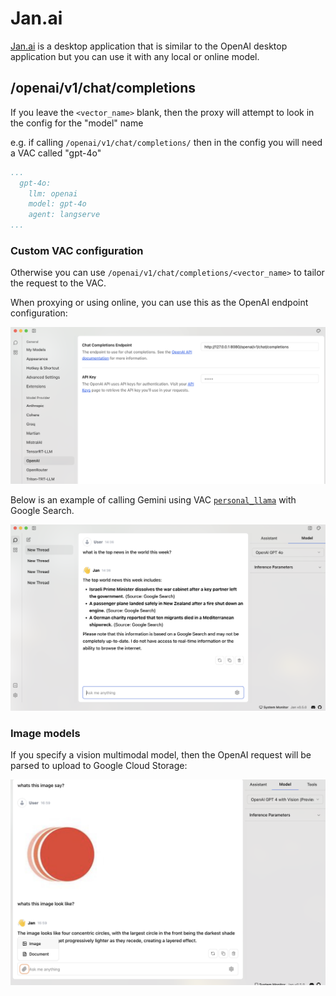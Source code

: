 # Jan.ai

[Jan.ai](https://jan.ai/) is a desktop application that is similar to the OpenAI desktop application but you can use it with any local or online model.

## /openai/v1/chat/completions

If you leave the `<vector_name>` blank, then the proxy will attempt to look in the config for the "model" name

e.g. if calling `/openai/v1/chat/completions/` then in the config you will need a VAC called "gpt-4o"

```yaml
...
  gpt-4o:
    llm: openai
    model: gpt-4o
    agent: langserve
...
```

### Custom VAC configuration

Otherwise you can use `/openai/v1/chat/completions/<vector_name>` to tailor the request to the VAC.

When proxying or using online, you can use this as the OpenAI endpoint configuration:

![Configuring JAN to use the local VAC URL](../img/jan-config.png)

Below is an example of calling Gemini using VAC [`personal_llama`](../VACs/vertex-llamaindex) with Google Search.

![calling a VAC via an OpenAI endpoint](../img/jan-gemini-openai.png)

### Image models

If you specify a vision multimodal model, then the OpenAI request will be parsed to upload to Google Cloud Storage:

![specify a vision model and upload an image](../img/jan-image.png)